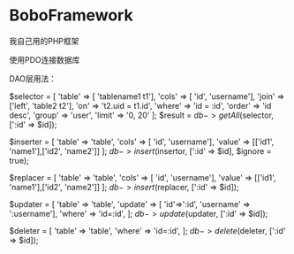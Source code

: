 BoboFramework
=============

我自己用的PHP框架

使用PDO连接数据库


DAO层用法：

$selector = [
    'table' => [ 'tablename1 t1'],
    'cols' => [ 'id', 'username'],
    'join' => ['left', 'table2 t2'],
    'on' => 't2.uid = t1.id',
    'where' => 'id = :id', 
    'order' => 'id desc', 
    'group' => 'user', 
    'limit' => '0, 20'
    ];
$result = $db->getAll($selector, [':id' => $id]);

$inserter = [
    'table' => 'table',
    'cols' => [ 'id', 'username'],
    'value' => [['id1', 'name1'],['id2', 'name2']]
    ];
$db->insert($insertor, [':id' => $id], $ignore = true);

$replacer = [
    'table' => 'table',
    'cols' => [ 'id', 'username'],
    'value' => [['id1', 'name1'],['id2', 'name2']]
    ];
$db->insert($replacer, [':id' => $id]);

$updater = [
    'table' => 'table',
    'update' => [ 'id'=>':id', 'username' => ':username'],
    'where' => 'id=:id',
    ];
$db->update($updater, [':id' => $id]);

$deleter = [
    'table' => 'table',
    'where' => 'id=:id',
    ];
$db->delete($deleter, [':id' => $id]);


